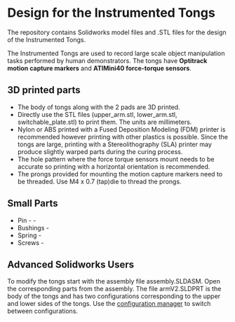 
# Design for the Instrumented Tongs
The repository contains Solidworks model files and .STL files for the design of the Instrumented Tongs.

The Instrumented Tongs are used to record large scale object manipulation tasks performed by human demonstrators. The tongs have __Optitrack motion capture markers__ and __ATIMini40 force-torque sensors__.

## 3D printed parts
* The body of tongs along with the 2 pads are 3D printed.
* Directly use the STL files (upper_arm.stl, lower_arm.stl, switchable_plate.stl) to print them. The units are millimeters.
* Nylon or ABS printed with a Fused Deposition Modeling (FDM) printer is recommended however printing with other plastics is possible. Since the tongs are large, printing with a Stereolithography (SLA) printer may produce slightly warped parts during the curing process.  
* The hole pattern where the force torque sensors mount needs to be accurate so printing with a horizontal orientation is recommended.
* The prongs provided for mounting the motion capture markers need to be threaded. Use M4 x 0.7 (tap)die to thread the prongs.

## Small Parts
* Pin - -
* Bushings -
* Spring -
* Screws -

## Advanced Solidworks Users
To modify the tongs start with the assembly file assembly.SLDASM. Open the corresponding parts from the assembly. The file armV2.SLDPRT is the body of the tongs and has two configurations corresponding to the upper and lower sides of the tongs. Use the [configuration manager](http://help.solidworks.com/2018/english/solidworks/sldworks/c_Configurations_Overview.htm) to switch between configurations.
